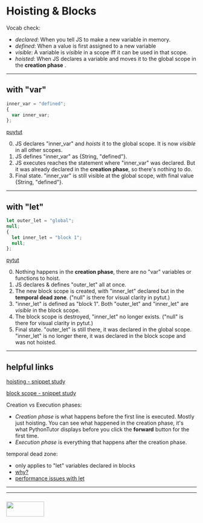 # Hoisting & Blocks

Vocab check:
* _declared_:  When you tell JS to make a new variable in memory.  
* _defined_:  When a value is first assigned to a new variable
* _visible_: A variable is _visible_ in a scope iff it can be used in that scope.
* _hoisted_:  When JS declares a variable and moves it to the global scope in the __creation phase__ .


___

## with "var"


```js
inner_var = "defined";
{
  var inner_var;
};
```
[puytut](https://goo.gl/2RQoQL)

0. JS declares "inner_var" and _hoists_ it to the global scope.  It is now _visible_ in all other scopes.
1. JS defines "inner_var" as {String, "defined"}.
2. JS executes reaches the statement where "inner_var" was declared.  But it was already declared in the __creation phase__, so there's nothing to do.
3. Final state. "inner_var" is still visible at the global scope, with final value {String, "defined"}.


___

## with "let"


```js
let outer_let = "global";
null;
{
  let inner_let = "block 1";
  null;
};
```
[pytut](https://goo.gl/AyNdoR) 

0. Nothing happens in the __creation phase__, there are no "var" variables or functions to hoist.
1. JS declares & defines "outer_let" all at once.  
2. The new block scope is created, with "inner_let" declared but in the __temporal dead zone__. ("null" is there for visual clarity in pytut.)
3. "inner_let" is defined as "block 1". Both "outer_let" and "inner_let" are _visible_ in the block scope.
4. The block scope is destroyed, "inner_let" no longer exists. ("null" is there for visual clarity in pytut.)
5. Final state.  "outer_let" is still there, it was declared in the global scope.  "inner_let" is no longer there, it was declared in the block scope and was not hoisted.


___

## helpful links

[hoisting - snippet study](https://github.com/elewa-academy/hoisting)

[block scope - snippet study](https://github.com/elewa-academy/block-scope-let-vs-var#index)

Creation vs Execution phases:
* _Creation phase_ is what happens before the first line is executed.  Mostly just hoisting. You can see what happened in the creation phase, it's what PythonTutor displays before you click the __forward__ button for the first time.
* _Execution phase_ is everything that happens after the creation phase.

temporal dead zone:
* only applies to "let" variables declared in blocks
* [why?](http://2ality.com/2015/10/why-tdz.html)
* [performance issues with let](https://medium.com/@sbakkila/javascript-es-6-let-and-the-dreaded-temporal-dead-zone-85b89314d168)



___
___
### <a href="http://elewa.education/blog" target="_blank"><img src="https://user-images.githubusercontent.com/18554853/34921062-506450ae-f97d-11e7-875f-6feeb26ad72d.png" width="100" height="40"/></a>
